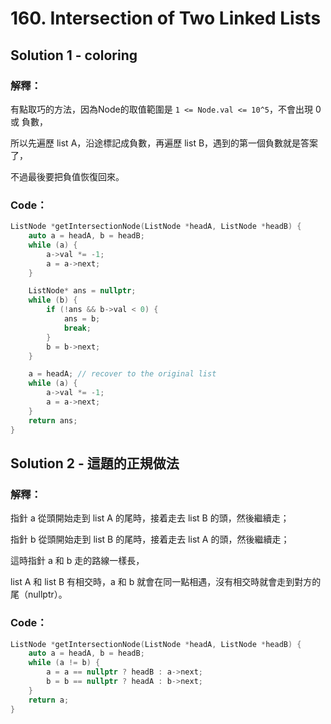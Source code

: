 # 160. Intersection of Two Linked Lists

## Solution 1 - coloring

### 解釋：

有點取巧的方法，因為Node的取值範圍是 ```1 <= Node.val <= 10^5```，不會出現 0 或 負數，

所以先遍歷 list A，沿途標記成負數，再遍歷 list B，遇到的第一個負數就是答案了，

不過最後要把負值恢復回來。

### Code：

```cpp
ListNode *getIntersectionNode(ListNode *headA, ListNode *headB) {
    auto a = headA, b = headB;
    while (a) {
        a->val *= -1;
        a = a->next;
    }

    ListNode* ans = nullptr;
    while (b) {
        if (!ans && b->val < 0) {
            ans = b;
            break;
        }
        b = b->next;
    }

    a = headA; // recover to the original list
    while (a) {
        a->val *= -1;
        a = a->next;
    }
    return ans;
}
```

## Solution 2 - 這題的正規做法

### 解釋：

指針 a 從頭開始走到 list A 的尾時，接着走去 list B 的頭，然後繼續走；

指針 b 從頭開始走到 list B 的尾時，接着走去 list A 的頭，然後繼續走；

這時指針 a 和 b 走的路線一樣長，

list A 和 list B 有相交時，a 和 b 就會在同一點相遇，沒有相交時就會走到對方的尾（nullptr）。

### Code：

```cpp
ListNode *getIntersectionNode(ListNode *headA, ListNode *headB) {
    auto a = headA, b = headB;
    while (a != b) {
        a = a == nullptr ? headB : a->next;
        b = b == nullptr ? headA : b->next;
    }
    return a;
}
```
